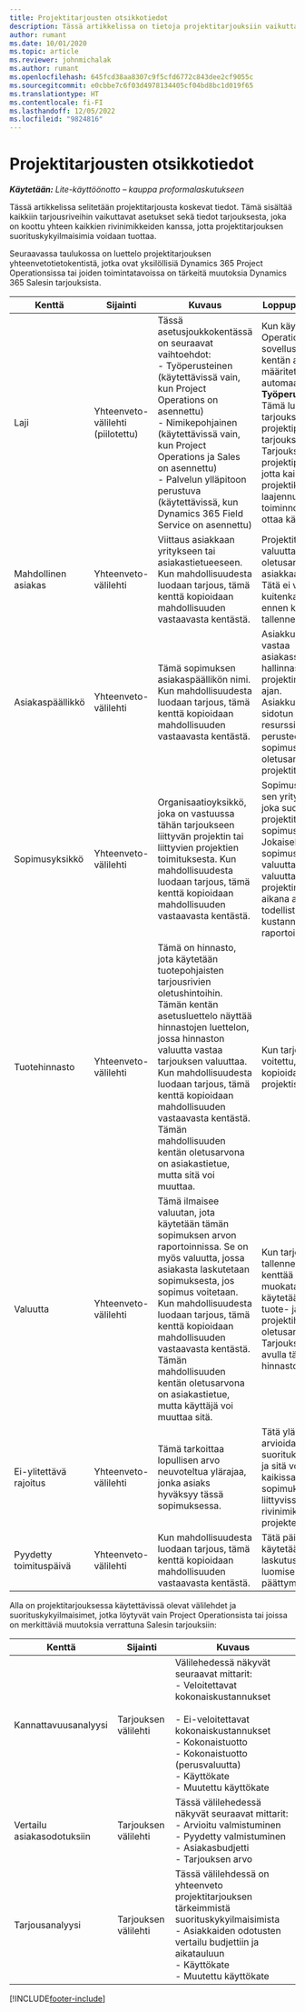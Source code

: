 ```yaml
---
title: Projektitarjousten otsikkotiedot
description: Tässä artikkelissa on tietoja projektitarjouksiin vaikuttavista tiedoista ja asetuksista. (Sales)
author: rumant
ms.date: 10/01/2020
ms.topic: article
ms.reviewer: johnmichalak
ms.author: rumant
ms.openlocfilehash: 645fcd38aa8307c9f5cfd6772c843dee2cf9055c
ms.sourcegitcommit: e0cbbe7c6f03d4978134405cf04bd8bc1d019f65
ms.translationtype: HT
ms.contentlocale: fi-FI
ms.lasthandoff: 12/05/2022
ms.locfileid: "9824816"
---
```

# <a name="header-details-for-project-quotes"></a>Projektitarjousten otsikkotiedot

_**Käytetään:** Lite-käyttöönotto – kauppa proformalaskutukseen_

Tässä artikkelissa selitetään projektitarjousta koskevat tiedot. Tämä sisältää kaikkiin tarjousriveihin vaikuttavat asetukset sekä tiedot tarjouksesta, joka on koottu yhteen kaikkien rivinimikkeiden kanssa, jotta projektitarjouksen suorituskykyilmaisimia voidaan tuottaa.

Seuraavassa taulukossa on luettelo projektitarjouksen yhteenvetotietokentistä, jotka ovat yksilöllisiä Dynamics 365 Project Operationsissa tai joiden toimintatavoissa on tärkeitä muutoksia Dynamics 365 Salesin tarjouksista.

| **Kenttä** | **Sijainti** | **Kuvaus** | **Loppupään vaikutus** |
| --- | --- | --- | --- |
| Laji | Yhteenveto-välilehti (piilotettu) | Tässä asetusjoukkokentässä on seuraavat vaihtoehdot:</br>- Työperusteinen (käytettävissä vain, kun Project Operations on asennettu)</br>- Nimikepohjainen (käytettävissä vain, kun Project Operations ja Sales on asennettu)</br>- Palvelun ylläpitoon perustuva (käytettävissä, kun Dynamics 365 Field Service on asennettu) | Kun käytät Project Operations -sovellusta, tämän kentän arvoksi määritetään automaattisesti **Työperusteinen**. Tämä luokittelee tarjouksen projektipohjaksi tarjoukseksi. Tarjouksen on oltava projektipohjainen, jotta kaikki projektikohtaiset laajennukset ja toiminnot voidaan ottaa käyttöön. |
| Mahdollinen asiakas | Yhteenveto-välilehti | Viittaus asiakkaan yritykseen tai asiakastietueeseen. Kun mahdollisuudesta luodaan tarjous, tämä kenttä kopioidaan mahdollisuuden vastaavasta kentästä. | Projektitarjouksen valuuttana käytetään oletusarvona asiakkaan valuuttaa. Tätä ei voi kuitenkaan muuttaa ennen kuin tarjous on tallennettu. |
| Asiakaspäällikkö | Yhteenveto-välilehti | Tämä sopimuksen asiakaspäällikön nimi. Kun mahdollisuudesta luodaan tarjous, tämä kenttä kopioidaan mahdollisuuden vastaavasta kentästä. | Asiakkuuspäällikkö vastaa asiakassuhteen hallinnasta koko projektin elinkaaren ajan. Asiakkuuspäällikköön sidotun varattavan resurssin tietueen perusteella sopimusyksikön oletusarvona on projektitarjous. |
| Sopimusyksikkö | Yhteenveto-välilehti | Organisaatioyksikkö, joka on vastuussa tähän tarjoukseen liittyvän projektin tai liittyvien projektien toimituksesta. Kun mahdollisuudesta luodaan tarjous, tämä kenttä kopioidaan mahdollisuuden vastaavasta kentästä. | Sopimusyksikkö on sen yrityksen osasto, joka suorittaa projektit, kun sopimus on tehty. Jokaisella sopimusyksiköllä on valuutta, ja tätä valuuttaa käytetään projektin toteutuksen aikana arvioitujen ja todellisten kustannusten raportoimiseen. |
| Tuotehinnasto | Yhteenveto-välilehti | Tämä on hinnasto, jota käytetään tuotepohjaisten tarjousrivien oletushintoihin. Tämän kentän asetusluettelo näyttää hinnastojen luettelon, jossa hinnaston valuutta vastaa tarjouksen valuuttaa. Kun mahdollisuudesta luodaan tarjous, tämä kenttä kopioidaan mahdollisuuden vastaavasta kentästä. Tämän mahdollisuuden kentän oletusarvona on asiakastietue, mutta sitä voi muuttaa. | Kun tarjous on voitettu, kentän arvo kopioidaan luotuun projektisopimukseen. |
| Valuutta | Yhteenveto-välilehti | Tämä ilmaisee valuutan, jota käytetään tämän sopimuksen arvon raportoinnissa. Se on myös valuutta, jossa asiakasta laskutetaan sopimuksesta, jos sopimus voitetaan. Kun mahdollisuudesta luodaan tarjous, tämä kenttä kopioidaan mahdollisuuden vastaavasta kentästä. Tämän mahdollisuuden kentän oletusarvona on asiakastietue, mutta käyttäjä voi muuttaa sitä. | Kun tarjous on tallennettu, tätä kenttää ei voi enää muokata. Tätä käytetään tarjouksen tuote- ja projektihinnastojen oletusarvoihin. Tarjouksen valuutan avulla täsmäytetään hinnaston valuutta. |
| Ei-ylitettävä rajoitus | Yhteenveto-välilehti | Tämä tarkoittaa lopullisen arvo neuvoteltua ylärajaa, jonka asiaks hyväksyy tässä sopimuksessa. | Tätä ylärajaa arvioidaan suorituksen aikana, ja sitä voi käyttää kaikissa tähän sopimukseen liittyvissä rivinimikkeissä ja projekteissa. |
| Pyydetty toimituspäivä | Yhteenveto-välilehti | Kun mahdollisuudesta luodaan tarjous, tämä kenttä kopioidaan mahdollisuuden vastaavasta kentästä. | Tätä päivämäärää käytetään laskutusaikataulujen luomisen päättymispäivänä. |

Alla on projektitarjouksessa käytettävissä olevat välilehdet ja suorituskykyilmaisimet, jotka löytyvät vain Project Operationsista tai joissa on merkittäviä muutoksia verrattuna Salesin tarjouksiin:

| **Kenttä** | **Sijainti** | **Kuvaus** |
| --- | --- | --- |
| Kannattavuusanalyysi | Tarjouksen välilehti | Välilehedessä näkyvät seuraavat mittarit:</br>- Veloitettavat kokonaiskustannukset</br></br>- Ei-veloitettavat kokonaiskustannukset</br>- Kokonaistuotto</br>- Kokonaistuotto (perusvaluutta)</br>- Käyttökate</br>- Muutettu käyttökate|
| Vertailu asiakasodotuksiin | Tarjouksen välilehti | Tässä välilehedessä näkyvät seuraavat mittarit:</br>- Arvioitu valmistuminen</br>- Pyydetty valmistuminen</br>- Asiakasbudjetti</br>- Tarjouksen arvo |
| Tarjousanalyysi | Tarjouksen välilehti | Tässä välilehdessä on yhteenveto projektitarjouksen tärkeimmistä suorituskykyilmaisimista</br>- Asiakkaiden odotusten vertailu budjettiin ja aikatauluun</br>- Käyttökate</br>- Muutettu käyttökate |


[!INCLUDE[footer-include](../../includes/footer-banner.md)]
